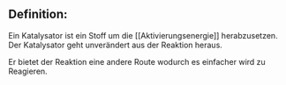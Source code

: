 
## Definition:
Ein Katalysator ist ein Stoff um die [[Aktivierungsenergie]] herabzusetzen. Der Katalysator geht unverändert aus der Reaktion heraus.

Er bietet der Reaktion eine andere Route wodurch es einfacher wird zu Reagieren.